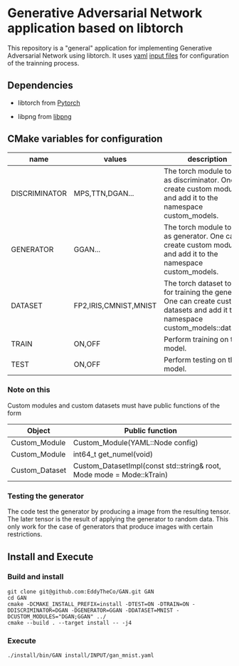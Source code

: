 # Generative Adversarial Network application based on libtorch

This repository is a "general" application for implementing Generative Adversarial Network  using libtorch.
It uses [yaml](https://github.com/jbeder/yaml-cpp) [input files](INPUT) for configuration of the trainning process. 

## Dependencies 

* libtorch from [Pytorch](https://pytorch.org/)

* libpng  from [libpng](http://www.libpng.org/pub/png/libpng.html)

## CMake variables for configuration

|name|values|description|
|----|------|-----------|
|DISCRIMINATOR|MPS,TTN,DGAN...|The torch module to use as discriminator. One can create custom modules and add it to the namespace custom_models.|
|GENERATOR|GGAN...|The torch module to use as generator. One can create custom modules and add it to the namespace custom_models.|
|DATASET|FP2,IRIS,CMNIST,MNIST|The torch dataset to use for training the generator. One can create custom datasets and add it to the namespace custom_models::datasets.|
|TRAIN|ON,OFF|Perform training on the model.|
|TEST|ON,OFF|Perform testing on the model.|

### Note on this

Custom modules and custom datasets must  have public functions of the form 

|Object|Public function|
|-------------|------------------------------------|
|Custom_Module|Custom_Module(YAML::Node config)|
|Custom_Module|int64_t get_numel(void)|
|Custom_Dataset|Custom_DatasetImpl(const std::string& root, Mode mode = Mode::kTrain)|

### Testing the generator
 
The code test the generator by producing a image from the resulting tensor. The later tensor is the result of applying the generator to random data. This only work for the case of generators that produce images with certain restrictions. 
## Install and Execute

### Build and install
```
git clone git@github.com:EddyTheCo/GAN.git GAN 
cd GAN 
cmake -DCMAKE_INSTALL_PREFIX=install -DTEST=ON -DTRAIN=ON -DDISCRIMINATOR=DGAN -DGENERATOR=GGAN -DDATASET=MNIST -DCUSTOM_MODULES="DGAN;GGAN" ../
cmake --build . --target install -- -j4
```

### Execute
```
./install/bin/GAN install/INPUT/gan_mnist.yaml
```

